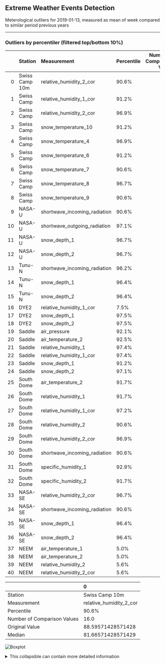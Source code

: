 <h2>Extreme Weather Events Detection</h2>
<p>Meterological outliers for 2019-01-13, measured as mean of week compared to similar period previous years</p>

<hr />

<h3>Outliers by percentiler (filtered top/bottom 10%)</h3>

|    | Station        | Measurement                  | Percentile   |   Number of Comparison Values |   Original Value |        Median |
|---:|:---------------|:-----------------------------|:-------------|------------------------------:|-----------------:|--------------:|
|  0 | Swiss Camp 10m | relative_humidity_2_cor      | 90.6%        |                            16 |       88.5957    |  81.6657      |
|  1 | Swiss Camp     | relative_humidity_1_cor      | 91.2%        |                            17 |      109.02      | 100.726       |
|  2 | Swiss Camp     | relative_humidity_2_cor      | 96.9%        |                            16 |      115.697     | 103.655       |
|  3 | Swiss Camp     | snow_temperature_10          | 91.2%        |                            17 |       -7.90857   |  -9.63714     |
|  4 | Swiss Camp     | snow_temperature_4           | 96.9%        |                            16 |       -4.66857   |  -8.19357     |
|  5 | Swiss Camp     | snow_temperature_6           | 91.2%        |                            17 |       -5.19      |  -8.11714     |
|  6 | Swiss Camp     | snow_temperature_7           | 90.6%        |                            16 |       -5.68429   |  -8.19286     |
|  7 | Swiss Camp     | snow_temperature_8           | 96.7%        |                            15 |       -4.57143   |  -8.52857     |
|  8 | Swiss Camp     | snow_temperature_9           | 90.6%        |                            16 |       -7.11857   |  -8.59        |
|  9 | NASA-U         | shortwave_incoming_radiation | 90.6%        |                            16 |        0.0214286 |   0.000714286 |
| 10 | NASA-U         | shortwave_outgoing_radiation | 97.1%        |                            17 |        0.0128571 |   0           |
| 11 | NASA-U         | snow_depth_1                 | 96.7%        |                            15 |       18.3814    |   9.90571     |
| 12 | NASA-U         | snow_depth_2                 | 96.7%        |                            15 |       18.0643    |   9.30429     |
| 13 | Tunu-N         | shortwave_incoming_radiation | 96.2%        |                            13 |        0.127143  |   0.0485714   |
| 14 | Tunu-N         | snow_depth_1                 | 96.4%        |                            14 |        7.81286   |   3.25571     |
| 15 | Tunu-N         | snow_depth_2                 | 96.4%        |                            14 |        7.54      |   3.41571     |
| 16 | DYE2           | relative_humidity_1_cor      | 7.5%         |                            20 |       91.2029    |  95.4807      |
| 17 | DYE2           | snow_depth_1                 | 97.5%        |                            20 |       13.38      |   8.96643     |
| 18 | DYE2           | snow_depth_2                 | 97.5%        |                            20 |       15.2043    |  10.4579      |
| 19 | Saddle         | air_pressure                 | 92.1%        |                            19 |      732.733     | 722.094       |
| 20 | Saddle         | air_temperature_2            | 92.5%        |                            20 |      -24.9329    | -30.3336      |
| 21 | Saddle         | relative_humidity_1          | 97.4%        |                            19 |       93.2271    |  75.4329      |
| 22 | Saddle         | relative_humidity_1_cor      | 97.4%        |                            19 |      118.826     |  97.5843      |
| 23 | Saddle         | snow_depth_1                 | 91.2%        |                            17 |       18.3371    |  10.1514      |
| 24 | Saddle         | snow_depth_2                 | 97.1%        |                            17 |       19.7214    |  10.6814      |
| 25 | South Dome     | air_temperature_2            | 91.7%        |                            18 |      -22.34      | -28.0143      |
| 26 | South Dome     | relative_humidity_1          | 91.7%        |                            18 |       93.7871    |  76.4064      |
| 27 | South Dome     | relative_humidity_1_cor      | 97.2%        |                            18 |      117.536     | 101.948       |
| 28 | South Dome     | relative_humidity_2          | 90.6%        |                            16 |       85.6071    |  77.3793      |
| 29 | South Dome     | relative_humidity_2_cor      | 96.9%        |                            16 |      106.274     |  99.8864      |
| 30 | South Dome     | shortwave_incoming_radiation | 90.6%        |                            16 |        5.96571   |   4.63048     |
| 31 | South Dome     | specific_humidity_1          | 92.9%        |                             7 |        0.875714  |   0.495714    |
| 32 | South Dome     | specific_humidity_2          | 91.7%        |                             6 |        0.85      |   0.581429    |
| 33 | NASA-SE        | relative_humidity_2_cor      | 96.7%        |                            15 |      112.553     | 100.831       |
| 34 | NASA-SE        | shortwave_incoming_radiation | 90.6%        |                            16 |        2.86143   |   1.70429     |
| 35 | NASA-SE        | snow_depth_1                 | 96.4%        |                            14 |       33.33      |  10.0693      |
| 36 | NASA-SE        | snow_depth_2                 | 96.4%        |                            14 |       31.76      |  11.1343      |
| 37 | NEEM           | air_temperature_1            | 5.0%         |                            10 |      -45.6529    | -36.1943      |
| 38 | NEEM           | air_temperature_2            | 5.0%         |                            10 |      -45.0371    | -35.9807      |
| 39 | NEEM           | relative_humidity_2          | 5.6%         |                             9 |       58.2257    |  68.7543      |
| 40 | NEEM           | relative_humidity_2_cor      | 5.6%         |                             9 |       88.9786    |  97.0271      |

|                             | 0                       |
|:----------------------------|:------------------------|
| Station                     | Swiss Camp 10m          |
| Measurement                 | relative_humidity_2_cor |
| Percentile                  | 90.6%                   |
| Number of Comparison Values | 16.0                    |
| Original Value              | 88.59571428571428       |
| Median                      | 81.66571428571429       |

<p><img alt="Boxplot" src="/../GEUS-Master-Thesis/figures/to_markdown/fig1.png" /></p>

<details> <summary>This collapsible can contain more detailed information </summary> 
 <br/> insert text here  
 </details>

